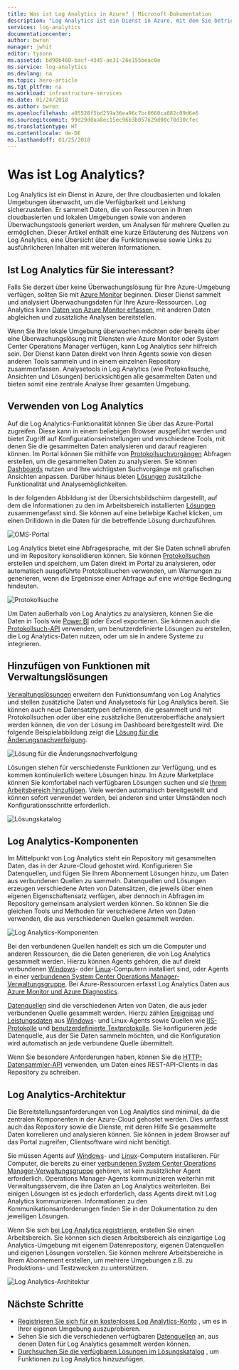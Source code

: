 ```yaml
---
title: Was ist Log Analytics in Azure? | Microsoft-Dokumentation
description: "Log Analytics ist ein Dienst in Azure, mit dem Sie betriebsbezogene Daten sammeln und analysieren können, die von Ressourcen in Ihren Cloud- und lokalen Umgebungen generiert werden.  Dieser Artikel bietet eine kurze Übersicht über die verschiedenen Komponenten von Log Analytics sowie Links zu weiteren Informationen."
services: log-analytics
documentationcenter: 
author: bwren
manager: jwhit
editor: tysonn
ms.assetid: bd90b460-bacf-4345-ae31-26e155beac0e
ms.service: log-analytics
ms.devlang: na
ms.topic: hero-article
ms.tgt_pltfrm: na
ms.workload: infrastructure-services
ms.date: 01/24/2018
ms.author: bwren
ms.openlocfilehash: a95528f5bd259a36ea96c7bc0660ca082c09d6e6
ms.sourcegitcommit: 99d29d0aa8ec15ec96b3b057629d00c70d30cfec
ms.translationtype: HT
ms.contentlocale: de-DE
ms.lasthandoff: 01/25/2018
---
```

# <a name="what-is-log-analytics"></a>Was ist Log Analytics?
Log Analytics ist ein Dienst in Azure, der Ihre cloudbasierten und lokalen Umgebungen überwacht, um die Verfügbarkeit und Leistung sicherzustellen.  Er sammelt Daten, die von Ressourcen in Ihren cloudbasierten und lokalen Umgebungen sowie von anderen Überwachungstools generiert werden, um Analysen für mehrere Quellen zu ermöglichen.  Dieser Artikel enthält eine kurze Erläuterung des Nutzens von Log Analytics, eine Übersicht über die Funktionsweise sowie Links zu ausführlicheren Inhalten mit weiteren Informationen.

## <a name="is-log-analytics-for-you"></a>Ist Log Analytics für Sie interessant?
Falls Sie derzeit über keine Überwachungslösung für Ihre Azure-Umgebung verfügen, sollten Sie mit [Azure Monitor](../monitoring-and-diagnostics/monitoring-overview.md) beginnen. Dieser Dienst sammelt und analysiert Überwachungsdaten für Ihre Azure-Ressourcen.  Log Analytics kann [Daten von Azure Monitor erfassen](log-analytics-azure-storage.md), mit anderen Daten abgleichen und zusätzliche Analysen bereitstellen.

Wenn Sie Ihre lokale Umgebung überwachen möchten oder bereits über eine Überwachungslösung mit Diensten wie Azure Monitor oder System Center Operations Manager verfügen, kann Log Analytics sehr hilfreich sein.  Der Dienst kann Daten direkt von Ihren Agents sowie von diesen anderen Tools sammeln und in einem einzelnen Repository zusammenfassen.  Analysetools in Log Analytics (wie Protokollsuche, Ansichten und Lösungen) berücksichtigen alle gesammelten Daten und bieten somit eine zentrale Analyse Ihrer gesamten Umgebung.


## <a name="using-log-analytics"></a>Verwenden von Log Analytics
Auf die Log Analytics-Funktionalität können Sie über das Azure-Portal zugreifen. Diese kann in einem beliebigen Browser ausgeführt werden und bietet Zugriff auf Konfigurationseinstellungen und verschiedene Tools, mit denen Sie die gesammelten Daten analysieren und darauf reagieren können.  Im Portal können Sie mithilfe von [Protokollsuchvorgängen](log-analytics-log-searches.md) Abfragen erstellen, um die gesammelten Daten zu analysieren. Sie können [Dashboards](log-analytics-dashboards.md) nutzen und Ihre wichtigsten Suchvorgänge mit grafischen Ansichten anpassen. Darüber hinaus bieten [Lösungen](log-analytics-add-solutions.md) zusätzliche Funktionalität und Analysemöglichkeiten.

In der folgenden Abbildung ist der Übersichtsbildschirm dargestellt, auf dem die Informationen zu den im Arbeitsbereich installierten [Lösungen](#add-functionality-with-management-solutions) zusammengefasst sind.  Sie können auf eine beliebige Kachel klicken, um einen Drilldown in die Daten für die betreffende Lösung durchzuführen.

![OMS-Portal](media/log-analytics-overview/portal.png)

Log Analytics bietet eine Abfragesprache, mit der Sie Daten schnell abrufen und im Repository konsolidieren können.  Sie können [Protokollsuchen](log-analytics-log-searches.md) erstellen und speichern, um Daten direkt im Portal zu analysieren, oder automatisch ausgeführte Protokollsuchen verwenden, um Warnungen zu generieren, wenn die Ergebnisse einer Abfrage auf eine wichtige Bedingung hindeuten.

![Protokollsuche](media/log-analytics-overview/log-search.png)

Um Daten außerhalb von Log Analytics zu analysieren, können Sie die Daten in Tools wie [Power BI](log-analytics-powerbi.md) oder Excel exportieren.  Sie können auch die [Protokollsuch-API](log-analytics-log-search-api.md) verwenden, um benutzerdefinierte Lösungen zu erstellen, die Log Analytics-Daten nutzen, oder um sie in andere Systeme zu integrieren.

## <a name="add-functionality-with-management-solutions"></a>Hinzufügen von Funktionen mit Verwaltungslösungen
[Verwaltungslösungen](log-analytics-add-solutions.md) erweitern den Funktionsumfang von Log Analytics und stellen zusätzliche Daten und Analysetools für Log Analytics bereit.  Sie können auch neue Datensatztypen definieren, die gesammelt und mit Protokollsuchen oder über eine zusätzliche Benutzeroberfläche analysiert werden können, die von der Lösung im Dashboard bereitgestellt wird.  Die folgende Beispielabbildung zeigt die [Lösung für die Änderungsnachverfolgung](log-analytics-change-tracking.md).

![Lösung für die Änderungsnachverfolgung](media/log-analytics-overview/change-tracking.png)

Lösungen stehen für verschiedenste Funktionen zur Verfügung, und es kommen kontinuierlich weitere Lösungen hinzu.  Im Azure Marketplace können Sie komfortabel nach verfügbaren Lösungen suchen und sie [Ihrem Arbeitsbereich hinzufügen](log-analytics-add-solutions.md).  Viele werden automatisch bereitgestellt und können sofort verwendet werden, bei anderen sind unter Umständen noch Konfigurationsschritte erforderlich.

![Lösungskatalog](media/log-analytics-overview/solution-gallery.png)

## <a name="log-analytics-components"></a>Log Analytics-Komponenten
Im Mittelpunkt von Log Analytics steht ein Repository mit gesammelten Daten, das in der Azure-Cloud gehostet wird.  Konfigurieren Sie Datenquellen, und fügen Sie Ihrem Abonnement Lösungen hinzu, um Daten aus verbundenen Quellen zu sammeln.  Datenquellen und Lösungen erzeugen verschiedene Arten von Datensätzen, die jeweils über einen eigenen Eigenschaftensatz verfügen, aber dennoch in Abfragen im Repository gemeinsam analysiert werden können.  So können Sie die gleichen Tools und Methoden für verschiedene Arten von Daten verwenden, die aus verschiedenen Quellen gesammelt werden.

![Log Analytics-Komponenten](media/log-analytics-overview/overview.png)

Bei den verbundenen Quellen handelt es sich um die Computer und anderen Ressourcen, die die Daten generieren, die von Log Analytics gesammelt werden.  Hierzu können Agents gehören, die auf direkt verbundenen [Windows](log-analytics-windows-agent.md)- oder [Linux](log-analytics-linux-agents.md)-Computern installiert sind, oder Agents in einer [verbundenen System Center Operations Manager-Verwaltungsgruppe](log-analytics-om-agents.md).  Bei Azure-Ressourcen erfasst Log Analytics Daten aus [Azure Monitor und Azure Diagnostics](log-analytics-azure-storage.md).

[Datenquellen](log-analytics-data-sources.md) sind die verschiedenen Arten von Daten, die aus jeder verbundenen Quelle gesammelt werden.  Hierzu zählen [Ereignisse](log-analytics-data-sources-windows-events.md) und [Leistungsdaten](log-analytics-data-sources-performance-counters.md) aus [Windows](log-analytics-data-sources-windows-events.md)- und Linux-Agents sowie Quellen wie [IIS-Protokolle](log-analytics-data-sources-iis-logs.md) und [benutzerdefinierte Textprotokolle](log-analytics-data-sources-custom-logs.md).  Sie konfigurieren jede Datenquelle, aus der Sie Daten sammeln möchten, und die Konfiguration wird automatisch an jede verbundene Quelle übermittelt.

Wenn Sie besondere Anforderungen haben, können Sie die [HTTP-Datensammler-API](log-analytics-data-collector-api.md) verwenden, um Daten eines REST-API-Clients in das Repository zu schreiben.

## <a name="log-analytics-architecture"></a>Log Analytics-Architektur
Die Bereitstellungsanforderungen von Log Analytics sind minimal, da die zentralen Komponenten in der Azure-Cloud gehostet werden.  Dies umfasst auch das Repository sowie die Dienste, mit deren Hilfe Sie gesammelte Daten korrelieren und analysieren können.  Sie können in jedem Browser auf das Portal zugreifen, Clientsoftware wird nicht benötigt.

Sie müssen Agents auf [Windows](log-analytics-windows-agent.md)- und [Linux](log-analytics-linux-agents.md)-Computern installieren. Für Computer, die bereits zu einer [verbundenen System Center Operations Manager-Verwaltungsgruppe](log-analytics-om-agents.md) gehören, ist kein zusätzlicher Agent erforderlich.  Operations Manager-Agents kommunizieren weiterhin mit Verwaltungsservern, die ihre Daten an Log Analytics weiterleiten.  Bei einigen Lösungen ist es jedoch erforderlich, dass Agents direkt mit Log Analytics kommunizieren.  Informationen zu den Kommunikationsanforderungen finden Sie in der Dokumentation zu den jeweiligen Lösungen.

Wenn Sie sich [bei Log Analytics registrieren](log-analytics-get-started.md), erstellen Sie einen Arbeitsbereich.  Sie können sich diesen Arbeitsbereich als einzigartige Log Analytics-Umgebung mit eigenem Datenrepository, eigenen Datenquellen und eigenen Lösungen vorstellen. Sie können mehrere Arbeitsbereiche in Ihrem Abonnement erstellen, um mehrere Umgebungen z.B. zu Produktions- und Testzwecken zu unterstützen.

![Log Analytics-Architektur](media/log-analytics-overview/architecture.png)

## <a name="next-steps"></a>Nächste Schritte
* [Registrieren Sie sich für ein kostenloses Log Analytics-Konto](log-analytics-get-started.md) , um es in Ihrer eigenen Umgebung auszuprobieren.
* Sehen Sie sich die verschiedenen verfügbaren [Datenquellen](log-analytics-data-sources.md) an, aus denen Daten für Log Analytics gesammelt werden können.
* [Durchsuchen Sie die verfügbaren Lösungen im Lösungskatalog](log-analytics-add-solutions.md) , um Funktionen zu Log Analytics hinzuzufügen.

